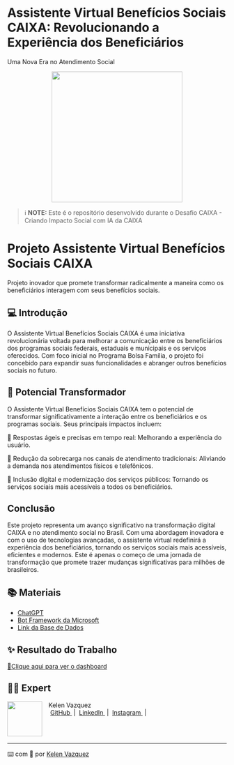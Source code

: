 # Assistente Virtual Benefícios Sociais CAIXA: Revolucionando a Experiência dos Beneficiários
Uma Nova Era no Atendimento Social

<p align="center">
<img 
    src="./assets/cover.png"
    width="300"
/>
</p>

<p align="center">
</p>



 > ℹ️ **NOTE:** Este é o repositório desenvolvido durante o Desafio CAIXA - Criando Impacto Social com IA da CAIXA

# Projeto Assistente Virtual Benefícios Sociais CAIXA
Projeto inovador que promete transformar radicalmente a maneira como os beneficiários interagem com seus benefícios sociais.

## 💻 Introdução
O Assistente Virtual Benefícios Sociais CAIXA é uma iniciativa revolucionária voltada para melhorar a comunicação entre os beneficiários dos programas sociais federais, estaduais e municipais e os serviços oferecidos. Com foco inicial no Programa Bolsa Família, o projeto foi concebido para expandir suas funcionalidades e abranger outros benefícios sociais no futuro.

## 🤖 Potencial Transformador
O Assistente Virtual Benefícios Sociais CAIXA tem o potencial de transformar significativamente a interação entre os beneficiários e os programas sociais. Seus principais impactos incluem:
</p>
🤖	Respostas ágeis e precisas em tempo real: Melhorando a experiência do usuário.
</p>
🤖	Redução da sobrecarga nos canais de atendimento tradicionais: Aliviando a demanda nos atendimentos físicos e telefônicos.
</p>
🤖	Inclusão digital e modernização dos serviços públicos: Tornando os serviços sociais mais acessíveis a todos os beneficiários.

##    Conclusão
Este projeto representa um avanço significativo na transformação digital CAIXA e no atendimento social no Brasil. Com uma abordagem inovadora e com o uso de tecnologias avançadas, o assistente virtual redefinirá a experiência dos beneficiários, tornando os serviços sociais mais acessíveis, eficientes e modernos. Este é apenas o começo de uma jornada de transformação que promete trazer mudanças significativas para milhões de brasileiros.

## 📚 Materiais
- [ChatGPT](https://chat.openai.com/) 
- [Bot Framework da Microsoft](https://dev.botframework.com/)
- [Link da Base de Dados ](https://hermes.dio.me/files/assets/f631a203-25c9-46c0-8ce9-ce6933cc87b3.xlsx)

## ✨ Resultado do Trabalho
<a href="https://raw.githubusercontent.com/KelenFTV/Planilhas-inteligentes/main/Planilha_financeira.xlsx" title="View XLSX now"> 📕Clique aqui para ver  o dashboard</a>

## 👨‍💻 Expert

<p>
    <img 
      align=left 
      margin=10 
      width=80 
      src="https://avatars.githubusercontent.com/u/191724182?v=4"
    />
    <p>&nbsp&nbsp&nbspKelen Vazquez<br>
    &nbsp&nbsp&nbsp
    <a 
        href="https://github.com/KelenFTV">
        GitHub
    </a>
    &nbsp;|&nbsp;
    <a 
        href="www.linkedin.com/in/kelen-vazquez-6">
        LinkedIn
    </a>
    &nbsp;|&nbsp;
    <a 
        href="https://www.instagram.com/kelen.ferreira9/">
        Instagram
    </a>
    &nbsp;|&nbsp;</p>
</p>
<br/><br/>
<p>

---

⌨️ com 💜 por [Kelen Vazquez](https://github.com/KelenFTV)

